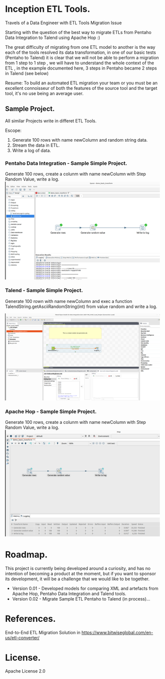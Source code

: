 # Inception ETL Tools.
Travels of a Data Engineer with ETL Tools Migration Issue

Starting with the question of the best way to migrate ETLs from Pentaho Data Integration to Talend using Apache Hop :)

The great difficulty of migrating from one ETL model to another is the way each of the tools resolved its data transformation, in one of our basic tests (Pentaho to Talend) it is clear that we will not be able to perform a migration from 1 step to 1 step , we will have to understand the whole context of the ETL , in the example documented here, 3 steps in Pentaho became 2 steps in Talend (see below)

Resume:
 To build an automated ETL migration your team or you must be an excellent connoisseur of both the features of the source tool and the target tool, it's no use being an average user. 
 
## Sample Project.

All similar Projects write in differet ETL Tools.
 
Escope:
1) Generate 100 rows with name newColumn and random string data.
2) Stream the data in ETL.
3) Write a log of data. 


### Pentaho Data Integration - Sample Simple Project.
Generate 100 rows, create a colunm with name newColumn with Step Random Value, write a log.
![Pentaho Data Integration Project](documentations/images/pentaho-data-integration-demo-sample-project.png)
 
### Talend - Sample Simple Project.
Generate 100 rown with name newColumn and exec a function TalendString.getAsciiRandomString(int) from value random and write a log. 

![Talend Project](documentations/images/talend-demo-sample-project.png)

### Apache Hop - Sample Simple Project.
Generate 100 rows, create a colunm with name newColumn with Step Random Value, write a log.
![Apache Hop Project](documentations/images/apache-hop-demo-sample-project.png)


# Roadmap.
This project is currently being developed around a curiosity, and has no intention of becoming a product at the moment, but if you want to sponsor its development, it will be a challenge that we would like to be together.

- Version 0.01 - Developed models for comparing XML and artefacts from Apache Hop, Pentaho Data Integration and Talend tools. 
- Version 0.02 - Migrate Sample ETL Pentaho to Talend (in process)...

# References.

End-to-End ETL Migration Solution in https://www.bitwiseglobal.com/en-us/etl-converter/

# License.
Apache License 2.0
